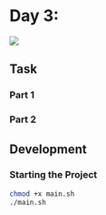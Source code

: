 # Day 3: 
![](https://img.shields.io/badge/-Bash-gray?style=for-the-badge&logo=shell)

## Task

### Part 1

### Part 2

## Development

### Starting the Project
```bash
chmod +x main.sh
./main.sh
```
